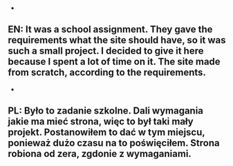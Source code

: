 -
EN:
It was a school assignment.
They gave the requirements what the site should have, so it was such a small project.
I decided to give it here because I spent a lot of time on it.
The site made from scratch, according to the requirements.
-

-
PL:
Było to zadanie szkolne.
Dali wymagania jakie ma mieć strona, więc to był taki mały projekt.
Postanowiłem to dać w tym miejscu, ponieważ dużo czasu na to poświęciłem.
Strona robiona od zera, zgdonie z wymaganiami.
-